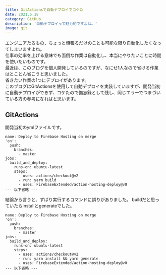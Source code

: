 ```yaml
---
title: GitActionsで自動デプロイでコケた
date: 2021.5.18
category: GitHub
description: '自動デプロイって魅力的ですよね。'
image: git
---
```


エンジニアたるもの、ちょっと頑張るだけのことも可能な限り自動化したくなってしまいますよね。  
仕事の効率を上げる意味でも面倒な作業は自動化し、本当にやりたいことに時間を使いたいものです。  
最近は、このブログを個人開発しているのですが、なにせ1人なので省ける作業はとことん省こうと思いました。  
省きたい作業の1つにデプロイがあります。  
このブログはGitActionsを使用して自動デプロイを実装していますが、開発当初に自動デプロイができず、コケたので備忘録として残し、同じエラーでつまづいている方の参考になればと思います。

## GitActions
開発当初のymlファイルです。
```
name: Deploy to Firebase Hosting on merge
'on':
  push:
    branches:
      - master
jobs:
  build_and_deploy:
    runs-on: ubuntu-latest
    steps:
      - uses: actions/checkout@v2
      - run: yarn build
      - uses: FirebaseExtended/action-hosting-deploy@v0
--- 以下省略 ---

```

結論から言うと、ずばり実行するコマンドに誤りがありました。
buildだと思っていたらinstallとgenerateでした。

```
name: Deploy to Firebase Hosting on merge
'on':
  push:
    branches:
      - master
jobs:
  build_and_deploy:
    runs-on: ubuntu-latest
    steps:
      - uses: actions/checkout@v2
      - run: yarn install && yarn generate
      - uses: FirebaseExtended/action-hosting-deploy@v0
--- 以下省略 ---

```
